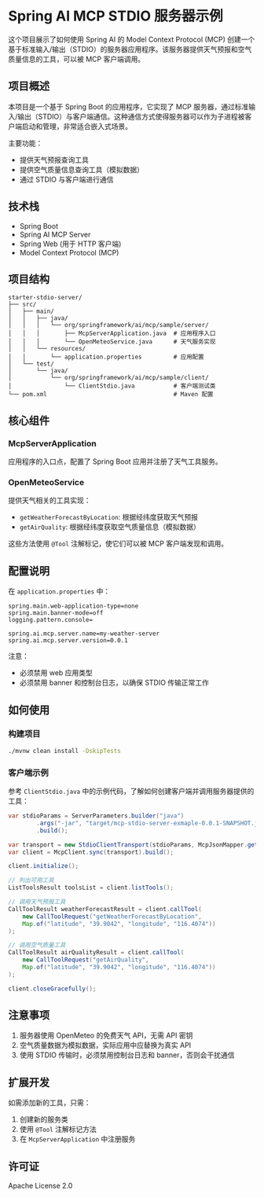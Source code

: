 # Spring AI MCP STDIO 服务器示例

这个项目展示了如何使用 Spring AI 的 Model Context Protocol (MCP) 创建一个基于标准输入/输出（STDIO）的服务器应用程序。该服务器提供天气预报和空气质量信息的工具，可以被 MCP 客户端调用。

## 项目概述

本项目是一个基于 Spring Boot 的应用程序，它实现了 MCP 服务器，通过标准输入/输出（STDIO）与客户端通信。这种通信方式使得服务器可以作为子进程被客户端启动和管理，非常适合嵌入式场景。

主要功能：
- 提供天气预报查询工具
- 提供空气质量信息查询工具（模拟数据）
- 通过 STDIO 与客户端进行通信

## 技术栈

- Spring Boot
- Spring AI MCP Server
- Spring Web (用于 HTTP 客户端)
- Model Context Protocol (MCP)

## 项目结构

```
starter-stdio-server/
├── src/
│   ├── main/
│   │   ├── java/
│   │   │   └── org/springframework/ai/mcp/sample/server/
│   │   │       ├── McpServerApplication.java  # 应用程序入口
│   │   │       └── OpenMeteoService.java      # 天气服务实现
│   │   └── resources/
│   │       └── application.properties         # 应用配置
│   └── test/
│       └── java/
│           └── org/springframework/ai/mcp/sample/client/
│               └── ClientStdio.java           # 客户端测试类
└── pom.xml                                    # Maven 配置
```

## 核心组件

### McpServerApplication

应用程序的入口点，配置了 Spring Boot 应用并注册了天气工具服务。

### OpenMeteoService

提供天气相关的工具实现：
- `getWeatherForecastByLocation`: 根据经纬度获取天气预报
- `getAirQuality`: 根据经纬度获取空气质量信息（模拟数据）

这些方法使用 `@Tool` 注解标记，使它们可以被 MCP 客户端发现和调用。

## 配置说明

在 `application.properties` 中：

```properties
spring.main.web-application-type=none
spring.main.banner-mode=off
logging.pattern.console=

spring.ai.mcp.server.name=my-weather-server
spring.ai.mcp.server.version=0.0.1
```

注意：
- 必须禁用 web 应用类型
- 必须禁用 banner 和控制台日志，以确保 STDIO 传输正常工作

## 如何使用

### 构建项目

```bash
./mvnw clean install -DskipTests
```

### 客户端示例

参考 `ClientStdio.java` 中的示例代码，了解如何创建客户端并调用服务器提供的工具：

```java
var stdioParams = ServerParameters.builder("java")
        .args("-jar", "target/mcp-stdio-server-exmaple-0.0.1-SNAPSHOT.jar")
        .build();

var transport = new StdioClientTransport(stdioParams, McpJsonMapper.getDefault());
var client = McpClient.sync(transport).build();

client.initialize();

// 列出可用工具
ListToolsResult toolsList = client.listTools();

// 调用天气预报工具
CallToolResult weatherForecastResult = client.callTool(
    new CallToolRequest("getWeatherForecastByLocation", 
    Map.of("latitude", "39.9042", "longitude", "116.4074"))
);

// 调用空气质量工具
CallToolResult airQualityResult = client.callTool(
    new CallToolRequest("getAirQuality", 
    Map.of("latitude", "39.9042", "longitude", "116.4074"))
);

client.closeGracefully();
```

## 注意事项

1. 服务器使用 OpenMeteo 的免费天气 API，无需 API 密钥
2. 空气质量数据为模拟数据，实际应用中应替换为真实 API
3. 使用 STDIO 传输时，必须禁用控制台日志和 banner，否则会干扰通信

## 扩展开发

如需添加新的工具，只需：
1. 创建新的服务类
2. 使用 `@Tool` 注解标记方法
3. 在 `McpServerApplication` 中注册服务

## 许可证

Apache License 2.0 
